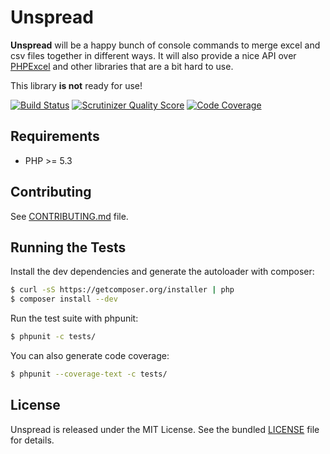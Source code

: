 # Unspread

**Unspread** will be a happy bunch of console commands to merge excel and csv files together in different ways.
It will also provide a nice API over [PHPExcel](https://github.com/PHPOffice/PHPExcel) and other libraries that 
are a bit hard to use.

This library **is not** ready for use!

[![Build Status](https://travis-ci.org/marcaube/unspread.png?branch=master)](https://travis-ci.org/marcaube/unspread)
[![Scrutinizer Quality Score](https://scrutinizer-ci.com/g/marcaube/unspread/badges/quality-score.png?s=efe154148742460ad2345bcc8c1b3058e74054a3)](https://scrutinizer-ci.com/g/marcaube/unspread/)
[![Code Coverage](https://scrutinizer-ci.com/g/marcaube/unspread/badges/coverage.png?s=52b6467fbc70798f0996ad0b39fc5fcc67870422)](https://scrutinizer-ci.com/g/marcaube/unspread/)


## Requirements

- PHP >= 5.3


## Contributing

See [CONTRIBUTING.md](CONTRIBUTING.md) file.


## Running the Tests

Install the dev dependencies and generate the autoloader with composer:

```bash
$ curl -sS https://getcomposer.org/installer | php
$ composer install --dev
```

Run the test suite with phpunit:

```bash
$ phpunit -c tests/
```

You can also generate code coverage:

```bash
$ phpunit --coverage-text -c tests/
```


## License

Unspread is released under the MIT License. See the bundled [LICENSE](LICENSE) file for details.
